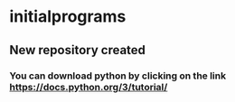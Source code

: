 # initialprograms
## New repository created 
### You can download python by clicking on the link https://docs.python.org/3/tutorial/
